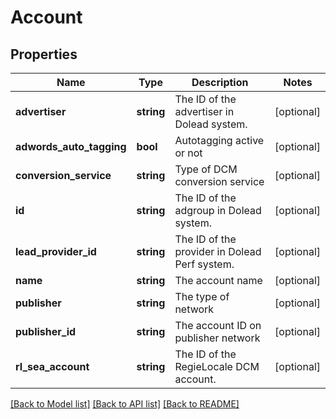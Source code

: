 # Account

## Properties
Name | Type | Description | Notes
------------ | ------------- | ------------- | -------------
**advertiser** | **string** | The ID of the advertiser in Dolead system. | [optional] 
**adwords_auto_tagging** | **bool** | Autotagging active or not | [optional] 
**conversion_service** | **string** | Type of DCM conversion service | [optional] 
**id** | **string** | The ID of the adgroup in Dolead system. | [optional] 
**lead_provider_id** | **string** | The ID of the provider in Dolead Perf system. | [optional] 
**name** | **string** | The account name | [optional] 
**publisher** | **string** | The type of network | [optional] 
**publisher_id** | **string** | The account ID on publisher network | [optional] 
**rl_sea_account** | **string** | The ID of the RegieLocale DCM account. | [optional] 

[[Back to Model list]](../README.md#documentation-for-models) [[Back to API list]](../README.md#documentation-for-api-endpoints) [[Back to README]](../README.md)


